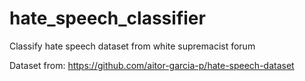 # hate_speech_classifier
Classify hate speech dataset from white supremacist forum

Dataset from: https://github.com/aitor-garcia-p/hate-speech-dataset
